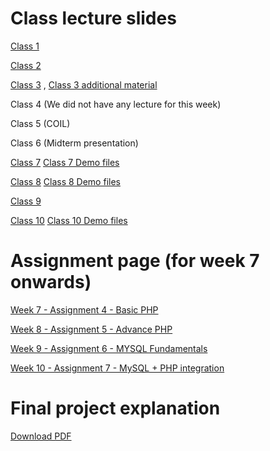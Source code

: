 # Class lecture slides
[Class 1](week1.pdf)

[Class 2](week%2.pdf)

[Class 3](lectureslides/Week3%20Lecture%20PDF/2024_class3.pdf) ,
[Class 3 additional material](lectureslides/Week3%20Lecture%20PDF/2024_class3_fullreference.pdf)

Class 4 (We did not have any lecture for this week)

Class 5 (COIL)

Class 6 (Midterm presentation)

[Class 7](2024_class7_PHP1.pdf)
[Class 7 Demo files](lectureslides/Week7%Lecture/demo)

[Class 8](2024_class8_PHP2.pdf)
[Class 8 Demo files](lectureslides/codeforexample)

[Class 9](Week9lecture/2024_class9_IntroSQL-v2.pdf)

[Class 10](https://github.com/Shibaura-WebDesign-2024/ClassMaterials/blob/e5552ee5e68f8d8262bdbf5f2d57738f51f25ea2/lectureslides/Week10%20Lecture/2024_class10_AdvanceSQL.pdf)
[Class 10 Demo files](Week10%Lecture/material.zip)

# Assignment page (for week 7 onwards)
[Week 7 - Assignment 4 - Basic PHP](lectureslides/Assignment-4)

[Week 8 - Assignment 5 - Advance PHP](lectureslides/Assignment-5-main)

[Week 9 - Assignment 6 - MYSQL Fundamentals](assignment6-new/)

[Week 10 - Assignment 7 - MySQL + PHP integration](Assignment-7/)

# Final project explanation
[Download PDF](finalproject-explanation.pdf)
